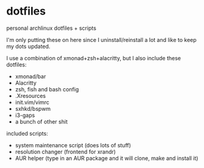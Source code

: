 # dotfiles
personal archlinux dotfiles + scripts

I'm only putting these on here since I uninstall/reinstall a lot and like to keep my dots updated.

I use a combination of xmonad+zsh+alacritty, but I also include these dotfiles:

- xmonad/bar
- Alacritty
- zsh, fish and bash config
- .Xresources
- init.vim/vimrc
- sxhkd/bspwm
- i3-gaps
- a bunch of other shit

included scripts:

- system maintenance script (does lots of stuff)
- resolution changer (frontend for xrandr)
- AUR helper (type in an AUR package and it will clone, make and install it)
